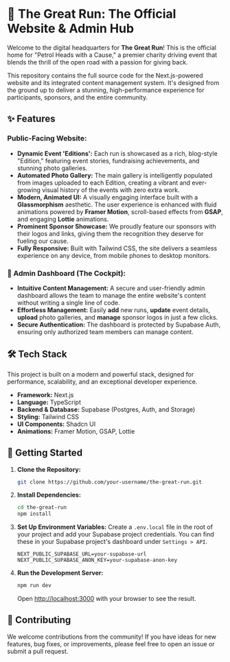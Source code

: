 # 🏁 The Great Run: The Official Website & Admin Hub

Welcome to the digital headquarters for **The Great Run**! This is the official home for "Petrol Heads with a Cause," a premier charity driving event that blends the thrill of the open road with a passion for giving back.

This repository contains the full source code for the Next.js-powered website and its integrated content management system. It's designed from the ground up to deliver a stunning, high-performance experience for participants, sponsors, and the entire community.

## ✨ Features

### Public-Facing Website:

- **Dynamic Event 'Editions':** Each run is showcased as a rich, blog-style "Edition," featuring event stories, fundraising achievements, and stunning photo galleries.
- **Automated Photo Gallery:** The main gallery is intelligently populated from images uploaded to each Edition, creating a vibrant and ever-growing visual history of the events with zero extra work.
- **Modern, Animated UI:** A visually engaging interface built with a **Glassmorphism** aesthetic. The user experience is enhanced with fluid animations powered by **Framer Motion**, scroll-based effects from **GSAP**, and engaging **Lottie** animations.
- **Prominent Sponsor Showcase:** We proudly feature our sponsors with their logos and links, giving them the recognition they deserve for fueling our cause.
- **Fully Responsive:** Built with Tailwind CSS, the site delivers a seamless experience on any device, from mobile phones to desktop monitors.

### 🚀 Admin Dashboard (The Cockpit):

- **Intuitive Content Management:** A secure and user-friendly admin dashboard allows the team to manage the entire website's content without writing a single line of code.
- **Effortless Management:** Easily **add** new runs, **update** event details, **upload** photo galleries, and **manage** sponsor logos in just a few clicks.
- **Secure Authentication:** The dashboard is protected by Supabase Auth, ensuring only authorized team members can manage content.

## 🛠️ Tech Stack

This project is built on a modern and powerful stack, designed for performance, scalability, and an exceptional developer experience.

- **Framework:** Next.js
- **Language:** TypeScript
- **Backend & Database:** Supabase (Postgres, Auth, and Storage)
- **Styling:** Tailwind CSS
- **UI Components:** Shadcn UI
- **Animations:** Framer Motion, GSAP, Lottie

## 🚀 Getting Started

1.  **Clone the Repository:**

    ```bash
    git clone https://github.com/your-username/the-great-run.git
    ```

2.  **Install Dependencies:**

    ```bash
    cd the-great-run
    npm install
    ```

3.  **Set Up Environment Variables:**
    Create a `.env.local` file in the root of your project and add your Supabase project credentials. You can find these in your Supabase project's dashboard under `Settings > API`.

    ```
    NEXT_PUBLIC_SUPABASE_URL=your-supabase-url
    NEXT_PUBLIC_SUPABASE_ANON_KEY=your-supabase-anon-key
    ```

4.  **Run the Development Server:**
    ```bash
    npm run dev
    ```
    Open [http://localhost:3000](http://localhost:3000) with your browser to see the result.

## 🤝 Contributing

We welcome contributions from the community! If you have ideas for new features, bug fixes, or improvements, please feel free to open an issue or submit a pull request.
